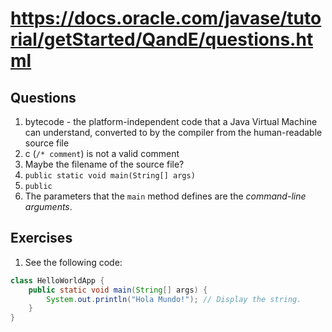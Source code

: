 # https://docs.oracle.com/javase/tutorial/getStarted/QandE/questions.html

## Questions

1. bytecode - the platform-independent code that a Java Virtual Machine can understand, converted to by the compiler from the human-readable source file
2. c (`/* comment`) is not a valid comment
3. Maybe the filename of the source file?
4. `public static void main(String[] args)`
5. `public`
6. The parameters that the `main` method defines are the *command-line arguments*.

## Exercises

1. See the following code:

```java
class HelloWorldApp {
    public static void main(String[] args) {
        System.out.println("Hola Mundo!"); // Display the string.
    }
}
```



